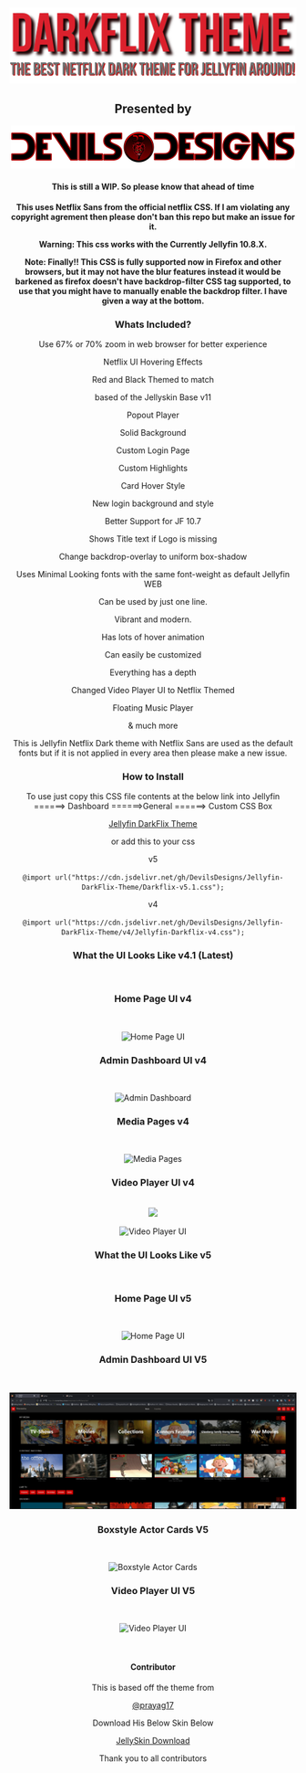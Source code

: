 <div align="center"> 
<img src="https://github.com/DevilsDesigns/Jellyfin-DarkFlix-Theme/blob/3b550986e64c392b8601fadddcb649196ae7e30a/Logos/Darkflix-with-tagline.png?raw=true">

<h2>Presented by</h2>


<img src="https://github.com/DevilsDesigns/Jellyfin-DarkFlix-Theme/blob/3b550986e64c392b8601fadddcb649196ae7e30a/Logos/DevilsDesigns-Logo-Github.png" height="75" width="500">


<div align="center">
<h4>
 
 **This is still a WIP. So please know that ahead of time**
 
 </h4>
 
 
  **This uses Netflix Sans from the official netflix CSS. If I am violating any copyright agrement then please don't ban this repo but make an issue for it.**
  
  
  **Warning: This css works with the Currently Jellyfin 10.8.X.**
  
  
  **Note: Finally!! This CSS is fully supported now in Firefox and other browsers, but it may not have the blur features instead it would be barkened as firefox doesn't have backdrop-filter CSS tag supported, to use that you might have to manually enable the backdrop filter. I have given a way at the bottom.**
</div>


<div align="center">
<h3>Whats Included?</h3>
 
 
 Use 67% or 70% zoom in web browser for better experience <br>
 
 
 Netflix UI Hovering Effects<br>
 
 
 Red and Black Themed to match<br>
 
 
 based of the Jellyskin Base v11<br>
 
 
 Popout Player<br>
 
 
 Solid Background<br>
 
 
 Custom Login Page
 
 
 Custom Highlights
 
 Card Hover Style

 New login background and style

 Better Support for JF 10.7

 Shows Title text if Logo is missing

 Change backdrop-overlay to uniform box-shadow

 Uses Minimal Looking fonts with the same font-weight as default Jellyfin WEB

 Can be used by just one line.

 Vibrant and modern.

 Has lots of hover animation

 Can easily be customized

 Everything has a depth
    
 Changed Video Player UI to Netflix Themed
 
 Floating Music Player
 
 & much more
 
 </div>
  
<div align="center">


This is Jellyfin Netflix Dark theme with Netflix Sans are used as the default fonts but if it is not applied in every area then please make a new issue.


</div>

<div align="center">
<h3>How to Install</h3><div align="center">


To use just copy this CSS file contents at the below link into Jellyfin ======> Dashboard ======>General ======> Custom CSS Box 

[Jellyfin DarkFlix Theme](https://github.com/DevilsDesigns/Jellyfin-DarkFlix-Theme/blob/latest/Darkflix-v5.1.css)

or add this to your css

v5

`@import url("https://cdn.jsdelivr.net/gh/DevilsDesigns/Jellyfin-DarkFlix-Theme/Darkflix-v5.1.css");`

v4

`@import url("https://cdn.jsdelivr.net/gh/DevilsDesigns/Jellyfin-DarkFlix-Theme/v4/Jellyfin-Darkflix-v4.css");`

</div>


<div align="center">
<h3 align="ceter" class="animations">What the UI Looks Like v4.1 (Latest)</h3><br>

 <h3>Home Page UI v4</h3><br>

 ![Home Page UI](https://github.com/DevilsDesigns/Jellyfin-DarkFlix-Theme/blob/latest/UI-Proof/v4(2024)/homepage.gif)

 
 <h3> Admin Dashboard UI v4</h3><br>  
 
 ![Admin Dashboard](https://github.com/DevilsDesigns/Jellyfin-DarkFlix-Theme/blob/latest/UI-Proof/v4(2024)/Admin-Menu.gif)
 
 <h3> Media Pages v4</h3><br>  
 
 ![Media Pages](https://github.com/DevilsDesigns/Jellyfin-DarkFlix-Theme/blob/latest/UI-Proof/v4(2024)/Media-Page-final.gif)
 
 <h3>Video Player UI v4</h3><br>  
 
 <img src="https://i.imgur.com/a/sPQJfpG.gif"/>
 
 ![Video Player UI](https://github.com/DevilsDesigns/Jellyfin-DarkFlix-Theme/blob/latest/UI-Proof/v4(2024)/media-player-final-ezgif.com-resize.gif)
 

<div align="center">
<h3 align="ceter" class="animations">What the UI Looks Like v5</h3><br>
 
 
 <h3>Home Page UI v5</h3><br>

 ![Home Page UI](https://github.com/DevilsDesigns/Jellyfin-DarkFlix-Theme/blob/85b06cd71e8a0cd6de0b1654a102b39de3642ac7/UI-Proof/v5/Homepage-UI.gif)

 
 <h3> Admin Dashboard UI V5</h3><br>  
 
 ![Admin Dashboard](https://github.com/DevilsDesigns/Jellyfin-DarkFlix-Theme/blob/85b06cd71e8a0cd6de0b1654a102b39de3642ac7/UI-Proof/v5/Admin-Dashboard.gif)
 
 <h3> Boxstyle Actor Cards V5</h3><br>  
 
 ![Boxstyle Actor Cards](https://github.com/DevilsDesigns/Jellyfin-DarkFlix-Theme/blob/85b06cd71e8a0cd6de0b1654a102b39de3642ac7/UI-Proof/v5/Character-Selection.gif)
 
 <h3>Video Player UI V5</h3><br>  
 
 ![Video Player UI](https://github.com/DevilsDesigns/Jellyfin-DarkFlix-Theme/blob/3b550986e64c392b8601fadddcb649196ae7e30a/UI-Proof/v5/Video-Player-Colors-RESIZED.gif)
 
 
 
<br>  
<div align="center">
<h4>Contributor</h4>    
  This is based off the theme from <br>
 
 [@prayag17](https://github.com/prayag17)    
 
 Download His Below Skin Below <br> 
 
 [JellySkin Download](https://github.com/prayag17/JellySkin/blob/master/default.css)  
 
Thank you to all contributors  
</div>
